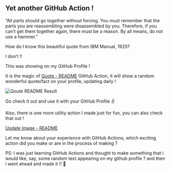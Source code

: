 ## Yet another GitHub Action !

“All parts should go together without forcing. You must remember that the parts you are reassembling were disassembled by you. Therefore, if you can’t get them together again, there must be a reason. By all means, do not use a hammer.”

How do I know this beautiful quote from IBM Manual, 1925?

I don’t !!

This was showing on my GitHub Profile !

It is the magic of [Quote - README](https://github.com/marketplace/actions/quote-readme) GitHub Action, it will show a random wonderful quote/fact on your profile, updating daily !

![Qoute README Result](https://cdn.hashnode.com/res/hashnode/image/upload/v1605511061562/XRBmduzdd.png)

Go check it out and use it with your GitHub Profile ✌

Also, there is one more utility action I made just for fun, you can also check that out !

[Update Image - README](https://github.com/marketplace/actions/update-image-readme)

Let me know about your experience with GitHub Actions, which exciting action did you make or are in the process of making ?

PS: I was just learning GitHub Actions and thought to make something that i would like, say, some random text appearing on my github profile ? and then i went ahead and made it !! 🙏